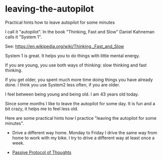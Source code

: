 # leaving-the-autopilot
Practical hints how to leave autopilot for some minutes

I call it "autopilot". In the book "Thinking, Fast and Slow" Daniel Kahneman calls it "System 1".

See: https://en.wikipedia.org/wiki/Thinking,_Fast_and_Slow

System 1 is great. It helps you to do things with little mental energy.

If you are young, you use both ways of thinking: slow thinking and fast thinking.

If you get older, you spent much more time doing things you have already done. I think you use System2 less often, if you are older.

I feel between being young and being old. I am 43 years old today.

Since some months I like to leave the autopilot for some day. It is fun and a bit crazy, it helps me to feel less old.

Here are some practical hints how I practice "leaving the autopilot for some minutes".

* Drive a different way home. Monday to Friday I drive the same way from home to work with my bike. I try to drive a different way at least once a week.

* [Passive Protocol of Thoughts](https://github.com/guettli/passive-protocol-of-thoughts)

 
